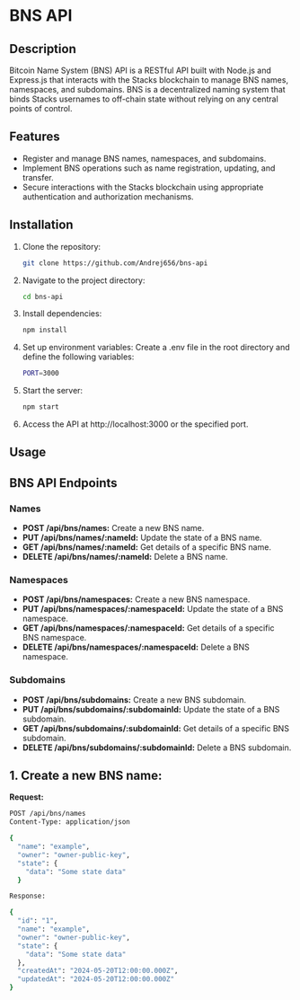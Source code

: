 # BNS API

## Description

Bitcoin Name System (BNS) API is a RESTful API built with Node.js and Express.js that interacts with the Stacks blockchain to manage BNS names, namespaces, and subdomains. BNS is a decentralized naming system that binds Stacks usernames to off-chain state without relying on any central points of control.

## Features

- Register and manage BNS names, namespaces, and subdomains.
- Implement BNS operations such as name registration, updating, and transfer.
- Secure interactions with the Stacks blockchain using appropriate authentication and authorization mechanisms.

## Installation

1. Clone the repository:
   ```bash
   git clone https://github.com/Andrej656/bns-api

2. Navigate to the project directory:
    ```bash
    cd bns-api
3. Install dependencies:
   ```bash
   npm install
4. Set up environment variables:
Create a .env file in the root directory and define the following variables:
   ```bash
   PORT=3000
5. Start the server:
   ```bash
   npm start
6. Access the API at http://localhost:3000 or the specified port.



## Usage

## BNS API Endpoints

### Names

- **POST /api/bns/names:** Create a new BNS name.
- **PUT /api/bns/names/:nameId:** Update the state of a BNS name.
- **GET /api/bns/names/:nameId:** Get details of a specific BNS name.
- **DELETE /api/bns/names/:nameId:** Delete a BNS name.

### Namespaces

- **POST /api/bns/namespaces:** Create a new BNS namespace.
- **PUT /api/bns/namespaces/:namespaceId:** Update the state of a BNS namespace.
- **GET /api/bns/namespaces/:namespaceId:** Get details of a specific BNS namespace.
- **DELETE /api/bns/namespaces/:namespaceId:** Delete a BNS namespace.

### Subdomains

- **POST /api/bns/subdomains:** Create a new BNS subdomain.
- **PUT /api/bns/subdomains/:subdomainId:** Update the state of a BNS subdomain.
- **GET /api/bns/subdomains/:subdomainId:** Get details of a specific BNS subdomain.
- **DELETE /api/bns/subdomains/:subdomainId:** Delete a BNS subdomain.

## 1. Create a new BNS name:
**Request:**

```bash
POST /api/bns/names
Content-Type: application/json

{
  "name": "example",
  "owner": "owner-public-key",
  "state": {
    "data": "Some state data"
  }

Response:

{
  "id": "1",
  "name": "example",
  "owner": "owner-public-key",
  "state": {
    "data": "Some state data"
  },
  "createdAt": "2024-05-20T12:00:00.000Z",
  "updatedAt": "2024-05-20T12:00:00.000Z"
}






